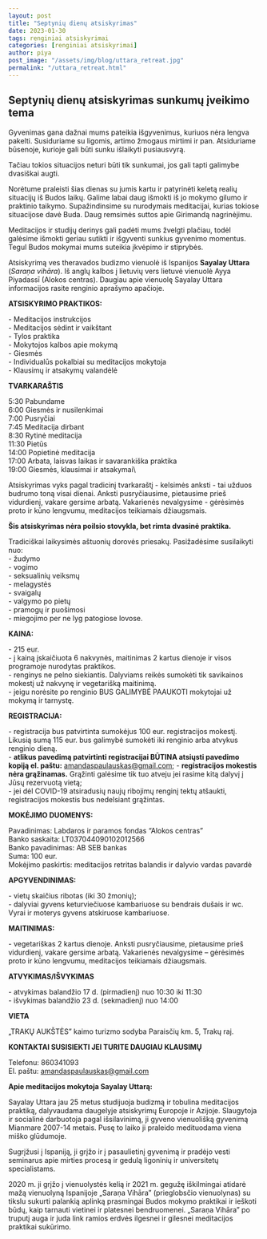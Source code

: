 ```yaml
---
layout: post
title: "Septynių dienų atsiskyrimas"
date: 2023-01-30
tags: renginiai atsiskyrimai
categories: [renginiai atsiskyrimai]
author: piya
post_image: "/assets/img/blog/uttara_retreat.jpg"
permalink: "/uttara_retreat.html"
---
```

## Septynių dienų atsiskyrimas sunkumų įveikimo tema


Gyvenimas gana dažnai mums pateikia išgyvenimus, kuriuos nėra lengva pakelti. Susiduriame su ligomis, artimo žmogaus mirtimi ir pan. Atsiduriame būsenoje, kurioje gali būti sunku išlaikyti pusiausvyrą.

Tačiau tokios situacijos neturi būti tik sunkumai, jos gali tapti galimybe dvasiškai augti.

Norėtume praleisti šias dienas su jumis kartu ir patyrinėti keletą realių situacijų iš Budos laikų. Galime labai daug išmokti iš jo mokymo gilumo ir praktinio taikymo. Supažindinsime su nurodymais meditacijai, kurias tokiose
situacijose davė Buda. Daug remsimės suttos apie Girimandą nagrinėjimu.

Meditacijos ir studijų derinys gali padėti mums žvelgti plačiau, todėl galėsime išmokti geriau sutikti ir išgyventi sunkius gyvenimo momentus. Tegul Budos mokymai mums suteikia įkvėpimo ir stiprybės.

Atsiskyrimą ves theravados budizmo vienuolė iš Ispanijos **Sayalay Uttara** (*Saraṇa vihāra*). Iš anglų kalbos į lietuvių vers
lietuvė vienuolė Ayya Piyadassī (Alokos centras). Daugiau apie vienuolę Sayalay Uttara informacijos rasite renginio aprašymo apačioje.

**ATSISKYRIMO PRAKTIKOS:**

\- Meditacijos instrukcijos\
\- Meditacijos sėdint ir vaikštant\
\- Tylos praktika\
\- Mokytojos kalbos apie mokymą\
\- Giesmės\
\- Individualūs pokalbiai su meditacijos mokytoja\
\- Klausimų ir atsakymų valandėlė

**TVARKARAŠTIS**

5:30 Pabundame\
6:00 Giesmės ir nusilenkimai\
7:00 Pusryčiai\
7:45 Meditacija dirbant\
8:30 Rytinė meditacija\
11:30 Pietūs\
14:00 Popietinė meditacija\
17:00 Arbata, laisvas laikas ir savarankiška praktika\
19:00 Giesmės, klausimai ir atsakymai\

Atsiskyrimas vyks pagal tradicinį tvarkaraštį - kelsimės anksti - tai užduos budrumo toną visai dienai. Anksti pusryčiausime, pietausime prieš vidurdienį, vakare gersime arbatą. Vakarienės nevalgysime - gėrėsimės proto ir kūno lengvumu, meditacijos teikiamais džiaugsmais.

**Šis atsiskyrimas nėra poilsio stovykla, bet rimta dvasinė praktika.**

Tradiciškai laikysimės aštuonių dorovės priesakų. Pasižadėsime susilaikyti nuo:\
\- žudymo\
\- vogimo\
\- seksualinių veiksmų\
\- melagystės\
\- svaigalų\
\- valgymo po pietų\
\- pramogų ir puošimosi\
\- miegojimo per ne lyg patogiose lovose.


**KAINA:**

\- 215 eur.\
\- į kainą įskaičiuota 6 nakvynės, maitinimas 2 kartus dienoje ir visos programoje nurodytas praktikos.\
\- renginys ne pelno siekiantis. Dalyviams reikės sumokėti tik savikainos mokestį už nakvynę ir vegetarišką maitinimą.\
\- jeigu norėsite po renginio BUS GALIMYBĖ PAAUKOTI mokytojai už mokymą ir tarnystę.

**REGISTRACIJA:**

\- registracija bus patvirtinta sumokėjus 100 eur. registracijos mokestį. Likusią sumą 115 eur.  bus galimybė sumokėti iki renginio arba atvykus renginio dieną.\
\- **atlikus pavedimą patvirtinti registracijai BŪTINA atsiųsti pavedimo kopiją el. paštu:** amandaspaulauskas@gmail.com;
\- **registracijos mokestis nėra grąžinamas.** Grąžinti galėsime tik tuo atveju jei rasime kitą dalyvį į Jūsų rezervuotą vietą;\
\- jei dėl COVID-19 atsiradusių naujų ribojimų renginį tektų atšaukti, registracijos mokestis bus nedelsiant grąžintas. 


**MOKĖJIMO DUOMENYS:**

Pavadinimas: Labdaros ir paramos fondas “Alokos centras”\
Banko saskaita: LT037044090102012566\
Banko pavadinimas: AB SEB bankas\
Suma: 100 eur.\
Mokėjimo paskirtis: meditacijos retritas balandis ir dalyvio vardas pavardė

**APGYVENDINIMAS:**

\- vietų skaičius ribotas (iki 30 žmonių);\
\- dalyviai gyvens keturviečiuose kambariuose su bendrais dušais ir wc. Vyrai ir moterys gyvens atskiruose kambariuose.

 

**MAITINIMAS:**

\- vegetariškas 2 kartus dienoje. Anksti pusryčiausime, pietausime prieš vidurdienį, vakare gersime arbatą. Vakarienės nevalgysime – gėrėsimės proto ir kūno lengvumu, meditacijos teikiamais džiaugsmais.

 

**ATVYKIMAS/IŠVYKIMAS**

\- atvykimas balandžio 17 d. (pirmadienį) nuo 10:30 iki 11:30\
\- išvykimas  balandžio 23 d. (sekmadienį)  nuo 14:00

**VIETA**

„TRAKŲ AUKŠTĖS” kaimo turizmo sodyba
Paraisčių km. 5, Trakų raj.

**KONTAKTAI SUSISIEKTI JEI TURITE DAUGIAU KLAUSIMŲ**

Telefonu: 860341093\
El. paštu: amandaspaulauskas@gmail.com

**Apie meditacijos mokytoja Sayalay Uttarą:**

Sayalay Uttara jau 25 metus studijuoja budizmą ir tobulina meditacijos praktiką, dalyvaudama daugelyje atsiskyrimų Europoje ir Azijoje. Slaugytoja ir socialinė darbuotoja pagal išsilavinimą, ji gyveno vienuolišką gyvenimą Mianmare 2007-14 metais. Pusę to laiko ji praleido medituodama viena miško
glūdumoje.

Sugrįžusi į Ispaniją, ji grįžo ir į pasaulietinį gyvenimą ir pradėjo vesti seminarus apie mirties procesą ir gedulą ligoninių ir universitetų specialistams.

2020 m. ji grįžo į vienuolystės kelią ir 2021 m. gegužę iškilmingai atidarė mažą vienuolyną Ispanijoje „Saraṇa Vihāra” (prieglobsčio vienuolynas) su tikslu sukurti palankią aplinką prasmingai Budos mokymo praktikai ir ieškoti būdų, kaip tarnauti vietinei ir platesnei bendruomenei. „Saraṇa Vihāra” po truputį auga ir juda link ramios erdvės ilgesnei ir gilesnei meditacijos praktikai sukūrimo.